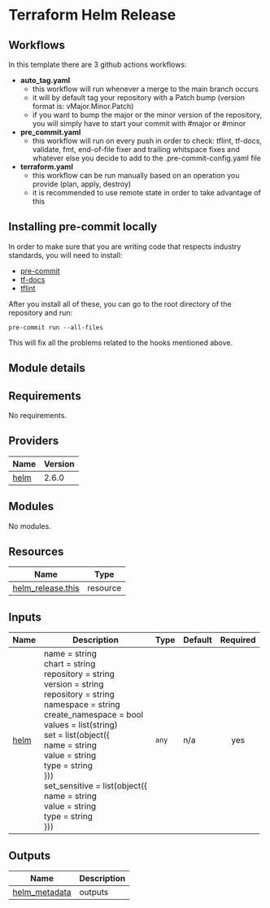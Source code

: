 # Terraform Helm Release

## Workflows
In this template there are 3 github actions workflows:
- **auto_tag.yaml**
    - this workflow will run whenever a merge to the main branch occurs
    - it will by default tag your repository with a Patch bump (version format is: vMajor.Minor.Patch)
    - if you want to bump the major or the minor version of the repository, you will simply have to start your commit with #major or #minor
- **pre_commit.yaml**
    - this workflow will run on every push in order to check: tflint, tf-docs, validate, fmt, end-of-file fixer and trailing whitspace fixes and whatever else you decide to add to the .pre-commit-config.yaml file
- **terraform.yaml**
    - this workflow can be run manually based on an operation you provide (plan, apply, destroy)
    - it is recommended to use remote state in order to take advantage of this

## Installing pre-commit locally
In order to make sure that you are writing code that respects industry standards, you will need to install:
- [pre-commit](https://pre-commit.com)
- [tf-docs](https://github.com/terraform-docs/terraform-docs)
- [tflint](https://github.com/terraform-linters/tflint)

After you install all of these, you can go to the root directory of the repository and run:

`pre-commit run --all-files`

This will fix all the problems related to the hooks mentioned above.

## Module details

<!-- BEGINNING OF PRE-COMMIT-TERRAFORM DOCS HOOK -->
## Requirements

No requirements.

## Providers

| Name | Version |
|------|---------|
| <a name="provider_helm"></a> [helm](#provider\_helm) | 2.6.0 |

## Modules

No modules.

## Resources

| Name | Type |
|------|------|
| [helm_release.this](https://registry.terraform.io/providers/hashicorp/helm/latest/docs/resources/release) | resource |

## Inputs

| Name | Description | Type | Default | Required |
|------|-------------|------|---------|:--------:|
| <a name="input_helm"></a> [helm](#input\_helm) | name                   = string<br>chart                  = string<br>repository             = string<br>version                = string<br>repository             = string<br>namespace              = string<br>create\_namespace       = bool<br>values                 = list(string)<br>set                    = list(object({<br>    name   = string<br>    value  = string<br>    type   = string<br>}))<br>set\_sensitive          = list(object({<br>    name   = string<br>    value  = string<br>    type   = string<br>})) | `any` | n/a | yes |

## Outputs

| Name | Description |
|------|-------------|
| <a name="output_helm_metadata"></a> [helm\_metadata](#output\_helm\_metadata) | outputs |
<!-- END OF PRE-COMMIT-TERRAFORM DOCS HOOK -->

